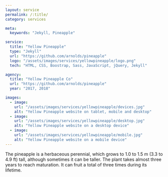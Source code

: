 ```yaml
---
layout: service
permalink: /:title/
category: services

meta:
  keywords: "Jekyll, Pineapple"

service:
  title: "Yellow Pineapple"
  type: "Jekyll"
  url: "https://github.com/arnolds/pineapple"
  logo: "/assets/images/services/yellowpineapple/logo.png"
  tech: "HTML, CSS, Boostrap, Sass, JavaScript, jQuery, Jekyll"

agency:
  title: "Yellow Pineapple Co"
  url: "https://github.com/arnolds/pineapple"
  year: "2017, 2018"

images:
  - image:
    url: "/assets/images/services/yellowpineapple/devices.jpg"
    alt: "Yellow Pineapple website on tablet, mobile and desktop"
  - image:
    url: "/assets/images/services/yellowpineapple/desktop.jpg"
    alt: "Yellow Pineapple website on a desktop device"
  - image:
    url: "/assets/images/services/yellowpineapple/mobile.jpg"
    alt: "Yellow Pineapple website on a mobile device"
---
```

<p>The pineapple is a herbaceous perennial, which grows to 1.0 to 1.5 m (3.3 to 4.9 ft) tall, although sometimes it can be taller. The plant takes almost three years to reach maturation. It can fruit a total of three times during its lifetime.</p>